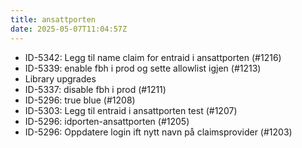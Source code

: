 ```yaml
---
title: ansattporten
date: 2025-05-07T11:04:57Z
---
```

- ID-5342: Legg til name claim for entraid i ansattporten (#1216)
- ID-5339: enable fbh i prod og sette allowlist igjen (#1213)
- Library upgrades
- ID-5337: disable fbh i prod (#1211)
- ID-5296: true blue (#1208)
- ID-5303: Legg til entraid i ansattporten test (#1207)
- ID-5296: idporten-ansattporten (#1205)
- ID-5296: Oppdatere login ift nytt navn på claimsprovider (#1203)

